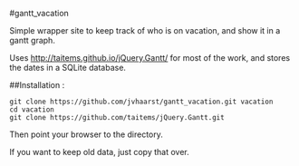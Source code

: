 #gantt_vacation


Simple wrapper site to keep track of who is on vacation, and show it in a gantt graph.

Uses http://taitems.github.io/jQuery.Gantt/ for most of the work, and stores the dates in a SQLite database.

##Installation :
```
git clone https://github.com/jvhaarst/gantt_vacation.git vacation
cd vacation
git clone https://github.com/taitems/jQuery.Gantt.git
```
Then point your browser to the directory.

If you want to keep old data, just copy that over.

